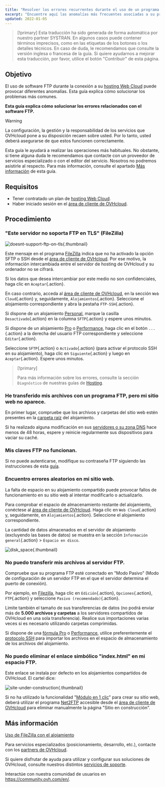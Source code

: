 ```yaml
---
title: "Resolver los errores recurrentes durante el uso de un programa FTP"
excerpt: "Encuentre aquí las anomalías más frecuentes asociadas a su programa FTP"
updated: 2022-01-05
---
```


> [!primary]
> Esta traducción ha sido generada de forma automática por nuestro partner SYSTRAN. En algunos casos puede contener términos imprecisos, como en las etiquetas de los botones o los detalles técnicos. En caso de duda, le recomendamos que consulte la versión inglesa o francesa de la guía. Si quiere ayudarnos a mejorar esta traducción, por favor, utilice el botón "Contribuir" de esta página.
>

## Objetivo

El uso de software FTP durante la conexión a su [hosting Web Cloud](hosting.) puede provocar diferentes anomalías. Esta guía explica cómo solucionar los problemas más comunes.

**Esta guía explica cómo solucionar los errores relacionados con el software FTP.**

> [!warning]
>
> La configuración, la gestión y la responsabilidad de los servicios que OVHcloud pone a su disposición recaen sobre usted. Por lo tanto, usted deberá asegurarse de que estos funcionen correctamente.
>
> Esta guía le ayudará a realizar las operaciones más habituales. No obstante, si tiene alguna duda le recomendamos que contacte con un proveedor de servicios especializado o con el editor del servicio. Nosotros no podremos asistirle al respecto. Para más información, consulte el apartado [Más información](ftp_recurring_ftp_problems_#go-further.) de esta guía.
>

## Requisitos

- Tener contratado un plan de [hosting Web Cloud](hosting.).
- Haber iniciado sesión en el [área de cliente de OVHcloud](manager.).

## Procedimiento

### "Este servidor no soporta FTP en TLS" (FileZilla)

![doesnt-support-ftp-on-tls](doesnt-support-ftp-on-tls.png){.thumbnail}

Este mensaje en el programa [FileZilla](ftp_filezilla_user_guide1.) indica que no ha activado la opción SFTP o SSH desde el [área de cliente de OVHcloud](manager.). Por ese motivo, la información intercambiada entre el servidor de hosting de OVHcloud y su ordenador no se cifrará.

Si los datos que desea intercambiar por este medio no son confidenciales, haga clic en `Aceptar`{.action}.

En caso contrario, acceda al [área de cliente de OVHcloud](manager.), en la sección `Web Cloud`{.action} y, seguidamente, `Alojamientos`{.action}. Seleccione el alojamiento correspondiente y abra la pestaña `FTP-SSH`{.action}.

Si dispone de un alojamiento [Personal](hosting-personal-offer.), marque la casilla `Desactivado`{.action} en la columna `SFTP`{.action} y espere unos minutos.

Si dispone de un alojamiento [Pro](hosting-professional-offer.) o [Performance](hosting-performance-offer.), haga clic en el botón `...`{.action} a la derecha del usuario FTP correspondiente y seleccione `Editar`{.action}.

Seleccione `SFTP`{.action} o `Activado`{.action} (para activar el protocolo SSH en su alojamiento), haga clic en `Siguiente`{.action} y luego en `Aceptar`{.action}. Espere unos minutos.

> [!primary]
>
> Para más información sobre los errores, consulte la sección `Diagnóstico` de nuestras guías de [Hosting](web-cloud-hosting1.).
>

### He transferido mis archivos con un programa FTP, pero mi sitio web no aparece.

En primer lugar, compruebe que los archivos y carpetas del sitio web estén presentes en la [carpeta raíz](hosting_how_to_get_my_website_online#23-cargar-los-archivos-en-el-espacio-de-almacenamiento.) del alojamiento.

Si ha realizado alguna modificación en sus [servidores o su zona DNS](dns_zone_edit#entender-el-concepto-de-dns.) hace menos de 48 horas, espere y reinicie regularmente sus dispositivos para vaciar su caché.

### Mis claves FTP no funcionan.

Si no puede autenticarse, modifique su contraseña FTP siguiendo las instrucciones de esta [guía](ftp_change_password1.).

### Encuentro errores aleatorios en mi sitio web.

La falta de espacio en su alojamiento compartido puede provocar fallos de funcionamiento en su sitio web al intentar modificarlo o actualizarlo.

Para comprobar el espacio de almacenamiento restante del alojamiento, conéctese al [área de cliente de OVHcloud](manager.). Haga clic en `Web Cloud`{.action} y, seguidamente, en `Alojamientos`{.action}. Seleccione el alojamiento correspondiente.

La cantidad de datos almacenados en el servidor de alojamiento (excluyendo las bases de datos) se muestra en la sección `Información general`{.action} > `Espacio en disco`.

![disk_space](find-disk-space.png){.thumbnail}

### No puedo transferir mis archivos al servidor FTP.

Compruebe que su programa FTP esté conectado en "Modo Pasivo" (Modo de configuración de un servidor FTP en el que el servidor determina el puerto de conexión).

Por ejemplo, en [Filezilla](ftp_filezilla_user_guide1.), haga clic en `Edición`{.action}, `Opciones`{.action}, `FTP`{.action} y seleccione `Pasivo (recomendado)`{.action}.

Limite también el tamaño de sus transferencias de datos (no podrá enviar más de **5.000 archivos y carpetas** a los servidores compartidos de OVHcloud en una sola transferencia). Realice sus importaciones varias veces si es necesario utilizando carpetas comprimidas.

Si dispone de una [fórmula Pro](hosting-professional-offer.) o [Performance](hosting-performance-offer.), utilice preferentemente el [protocolo SSH](ssh_on_webhosting1.) para importar los archivos en el espacio de almacenamiento de los archivos del alojamiento.

### No puedo eliminar el enlace simbólico "index.html" en mi espacio FTP.

Este enlace se instala por defecto en los alojamientos compartidos de OVHcloud. El cartel dice:

![site-under-construction](site-under-construction.png){.thumbnail}

Si no ha utilizado la funcionalidad "[Módulo en 1 clic](cms_install_1_click_modules1.)" para crear su sitio web, deberá utilizar el programa [Net2FTP](ftp_connection#21-conexion-mediante-un-explorador-ftp.) accesible desde el [área de cliente de OVHcloud](manager.) para eliminar manualmente la página "Sitio en construcción".

## Más información <a name="go-further"></a>

[Uso de FileZilla con el alojamiento](ftp_filezilla_user_guide1.)

Para servicios especializados (posicionamiento, desarrollo, etc.), contacte con los [partners de OVHcloud](partner.).

Si quiere disfrutar de ayuda para utilizar y configurar sus soluciones de OVHcloud, consulte nuestros distintos [servicios de soporte](support.).

Interactúe con nuestra comunidad de usuarios en <https://community.ovh.com/en/>.